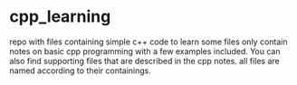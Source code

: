 # cpp_learning
repo with files containing simple c++ code to learn
some files only contain notes on basic cpp programming with a few examples included.
You can also find supporting files that are described in the cpp notes.
all files are named according to their containings.

